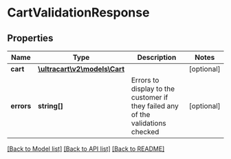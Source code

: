 # CartValidationResponse

## Properties
Name | Type | Description | Notes
------------ | ------------- | ------------- | -------------
**cart** | [**\ultracart\v2\models\Cart**](Cart.md) |  | [optional] 
**errors** | **string[]** | Errors to display to the customer if they failed any of the validations checked | [optional] 

[[Back to Model list]](../README.md#documentation-for-models) [[Back to API list]](../README.md#documentation-for-api-endpoints) [[Back to README]](../README.md)


